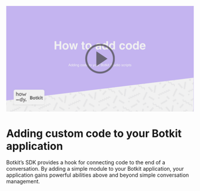 [![Using Custom code](img/how_code.png)](https://www.useloom.com/share/9d15953e7b2544fd9a3feba66c05dbf5 "How to add code to your Botkit Studio app")


# Adding custom code to your Botkit application

Botkit’s SDK provides a hook for connecting code to the end of a conversation. By adding a simple module to your Botkit application, your application gains powerful abilities above and beyond simple conversation management.